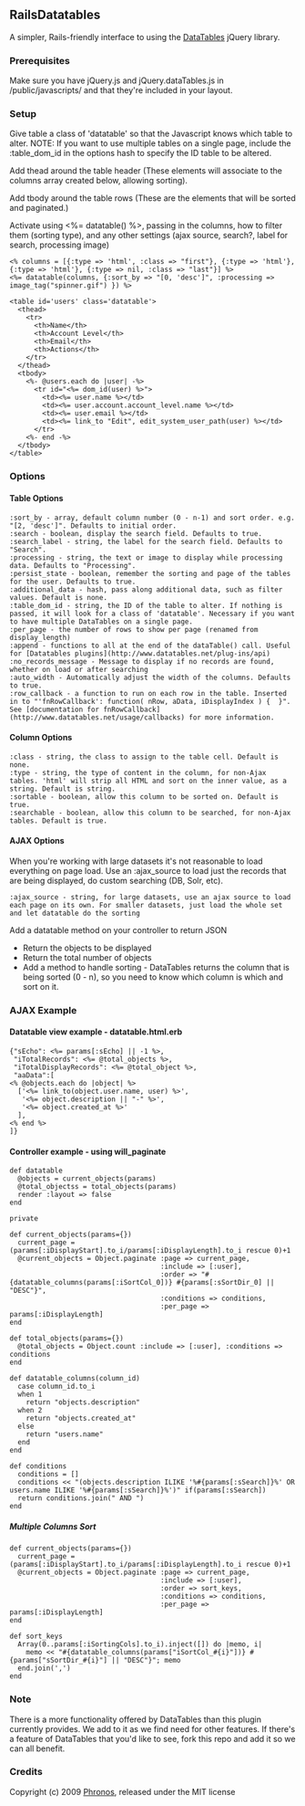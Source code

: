 ## RailsDatatables

A simpler, Rails-friendly interface to using the [DataTables](http://datatables.net) jQuery library.

### Prerequisites
Make sure you have jQuery.js and jQuery.dataTables.js in /public/javascripts/ and that they're included in your layout.

### Setup

Give table a class of 'datatable' so that the Javascript knows which table to alter. NOTE: If you want to use multiple tables on a single page, include the :table_dom_id in the options hash to specify the ID table to be altered.

Add thead around the table header (These elements will associate to the columns array created below, allowing sorting).

Add tbody around the table rows (These are the elements that will be sorted and paginated.)

Activate using <%= datatable() %>, passing in the columns, how to filter them (sorting type), and any other settings (ajax source, search?, label for search, processing image)

    <% columns = [{:type => 'html', :class => "first"}, {:type => 'html'}, {:type => 'html'}, {:type => nil, :class => "last"}] %>
    <%= datatable(columns, {:sort_by => "[0, 'desc']", :processing => image_tag("spinner.gif") }) %>

    <table id='users' class='datatable'>
      <thead>
        <tr>
          <th>Name</th>
          <th>Account Level</th>
          <th>Email</th>
          <th>Actions</th>
        </tr>
      </thead>
      <tbody>
        <%- @users.each do |user| -%>
          <tr id="<%= dom_id(user) %>">
            <td><%= user.name %></td>
            <td><%= user.account.account_level.name %></td>
            <td><%= user.email %></td>
            <td><%= link_to "Edit", edit_system_user_path(user) %></td>
          </tr>
        <%- end -%>
      </tbody>
    </table>

### Options

#### Table Options

    :sort_by - array, default column number (0 - n-1) and sort order. e.g. "[2, 'desc']". Defaults to initial order.
    :search - boolean, display the search field. Defaults to true.
    :search_label - string, the label for the search field. Defaults to "Search".
    :processing - string, the text or image to display while processing data. Defaults to "Processing".
    :persist_state - boolean, remember the sorting and page of the tables for the user. Defaults to true.
    :additional_data - hash, pass along additional data, such as filter values. Default is none.
    :table_dom_id - string, the ID of the table to alter. If nothing is passed, it will look for a class of 'datatable'. Necessary if you want to have multiple DataTables on a single page.
    :per_page - the number of rows to show per page (renamed from display_length)
    :append - functions to all at the end of the dataTable() call. Useful for [Datatables plugins](http://www.datatables.net/plug-ins/api)
    :no_records_message - Message to display if no records are found, whether on load or after searching
    :auto_width - Automatically adjust the width of the columns. Defaults to true.
    :row_callback - a function to run on each row in the table. Inserted in to "'fnRowCallback': function( nRow, aData, iDisplayIndex ) {  }". See [documentation for fnRowCallback](http://www.datatables.net/usage/callbacks) for more information.
    
#### Column Options

    :class - string, the class to assign to the table cell. Default is none.
    :type - string, the type of content in the column, for non-Ajax tables. 'html' will strip all HTML and sort on the inner value, as a string. Default is string.
    :sortable - boolean, allow this column to be sorted on. Default is true.
    :searchable - boolean, allow this column to be searched, for non-Ajax tables. Default is true.

#### AJAX Options
  
  When you're working with large datasets it's not reasonable to load everything on page load. Use an :ajax_source to load just the records that are being displayed, do custom searching (DB, Solr, etc).

    :ajax_source - string, for large datasets, use an ajax source to load each page on its own. For smaller datasets, just load the whole set and let datatable do the sorting

Add a datatable method on your controller to return JSON  
* Return the objects to be displayed  
* Return the total number of objects  
* Add a method to handle sorting - DataTables returns the column that is being sorted (0 - n), so you need to know which column is which and sort on it.
    
### AJAX Example
    
#### Datatable view example - datatable.html.erb

    {"sEcho": <%= params[:sEcho] || -1 %>,
     "iTotalRecords": <%= @total_objects %>,
     "iTotalDisplayRecords": <%= @total_object %>,
     "aaData":[
    <% @objects.each do |object| %>
      ['<%= link_to(object.user.name, user) %>',
       '<%= object.description || "-" %>',
       '<%= object.created_at %>'
      ],
    <% end %>
    ]}

####  Controller example - using will_paginate

    def datatable
      @objects = current_objects(params)
      @total_objectss = total_objects(params)
      render :layout => false
    end

    private
    
    def current_objects(params={})
      current_page = (params[:iDisplayStart].to_i/params[:iDisplayLength].to_i rescue 0)+1
      @current_objects = Object.paginate :page => current_page, 
                                         :include => [:user], 
                                         :order => "#{datatable_columns(params[:iSortCol_0])} #{params[:sSortDir_0] || "DESC"}", 
                                         :conditions => conditions,
                                         :per_page => params[:iDisplayLength]
    end

    def total_objects(params={})
      @total_objects = Object.count :include => [:user], :conditions => conditions
    end

    def datatable_columns(column_id)
      case column_id.to_i
      when 1
        return "objects.description"
      when 2
        return "objects.created_at"
      else
        return "users.name"
      end
    end

    def conditions
      conditions = []
      conditions << "(objects.description ILIKE '%#{params[:sSearch]}%' OR users.name ILIKE '%#{params[:sSearch]}%')" if(params[:sSearch])
      return conditions.join(" AND ")
    end
    
##### Multiple Columns Sort

    def current_objects(params={})
      current_page = (params[:iDisplayStart].to_i/params[:iDisplayLength].to_i rescue 0)+1
      @current_objects = Object.paginate :page => current_page,
                                         :include => [:user],
                                         :order => sort_keys,
                                         :conditions => conditions,
                                         :per_page => params[:iDisplayLength]
    end
    
    def sort_keys
      Array(0..params[:iSortingCols].to_i).inject([]) do |memo, i|
        memo << "#{datatable_columns(params["iSortCol_#{i}"])} #{params["sSortDir_#{i}"] || "DESC"}"; memo
      end.join(',')
    end

### Note
There is a more functionality offered by DataTables than this plugin currently provides. We add to it as we find need for other features. If there's a feature of DataTables that you'd like to see, fork this repo and add it so we can all benefit.

### Credits

Copyright (c) 2009 [Phronos](http://phronos.com), released under the MIT license
